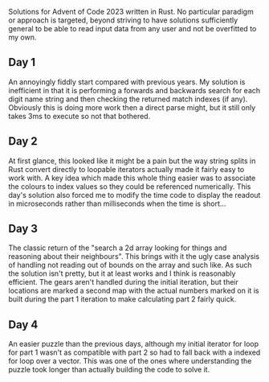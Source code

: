 Solutions for Advent of Code 2023 written in Rust. No particular paradigm or approach is targeted, beyond striving to have solutions sufficiently general to be able to read input data from any user and not be overfitted to my own.

## Day 1
An annoyingly fiddly start compared with previous years. My solution is inefficient in that it is performing a forwards and backwards search for each digit name string and then checking the returned match indexes (if any). Obviously this is doing more work then a direct parse might, but it still only takes 3ms to execute so not that bothered.

## Day 2
At first glance, this looked like it might be a pain but the way string splits in Rust convert directly to loopable iterators actually made it fairly easy to work with. A key idea which made this whole thing easier was to associate the colours to index values so they could be referenced numerically. This day's solution also forced me to modify the time code to display the readout in microseconds rather than milliseconds when the time is short...

## Day 3
The classic return of the "search a 2d array looking for things and reasoning about their neighbours". This brings with it the ugly case analysis of handling not reading out of bounds on the array and such like. As such the solution isn't pretty, but it at least works and I think is reasonably efficient. The gears aren't handled during the initial iteration, but their locations are marked a second map with the actual numbers marked on it is built during the part 1 iteration to make calculating part 2 fairly quick.

## Day 4
An easier puzzle than the previous days, although my initial iterator for loop for part 1 wasn't as compatible with part 2 so had to fall back with a indexed for loop over a vector. This was one of the ones where understanding the puzzle took longer than actually building the code to solve it.
